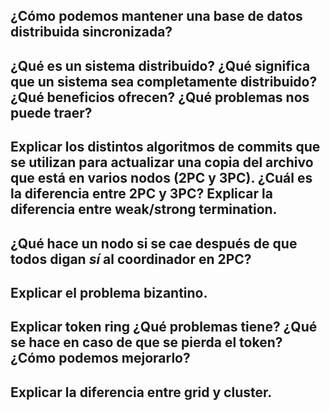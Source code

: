## ¿Cómo podemos mantener una base de datos distribuida sincronizada?
## ¿Qué es un sistema distribuido? ¿Qué significa que un sistema sea completamente distribuido? ¿Qué beneficios ofrecen? ¿Qué problemas nos puede traer?
## Explicar los distintos algoritmos de commits que se utilizan para actualizar una copia del archivo que está en varios nodos (2PC y 3PC). ¿Cuál es la diferencia entre 2PC y 3PC? Explicar la diferencia entre weak/strong termination.
## ¿Qué hace un nodo si se cae después de que todos digan _sí_ al coordinador en 2PC?
## Explicar el problema bizantino.
## Explicar token ring ¿Qué problemas tiene? ¿Qué se hace en caso de que se pierda el token? ¿Cómo podemos mejorarlo?
## Explicar la diferencia entre grid y cluster.